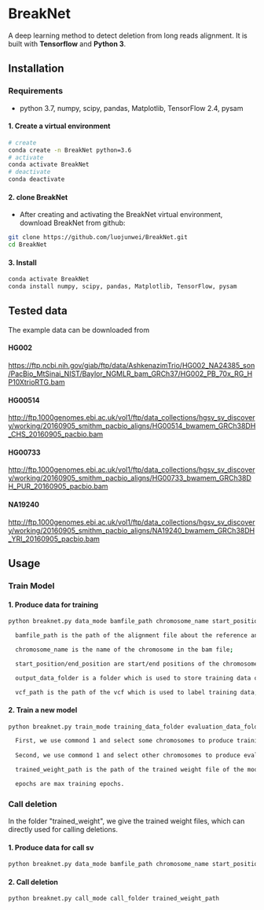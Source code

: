 # BreakNet

A deep learning method to detect deletion from long reads alignment. It is
built with **Tensorflow** and **Python 3**.


## Installation

### Requirements
  * python 3.7, numpy, scipy, pandas, Matplotlib, TensorFlow 2.4, pysam

#### 1. Create a virtual environment

```bash
# create
conda create -n BreakNet python=3.6
# activate
conda activate BreakNet
# deactivate
conda deactivate
```

#### 2. clone BreakNet
- After creating and activating the BreakNet virtual environment, download BreakNet from github:
```bash
git clone https://github.com/luojunwei/BreakNet.git
cd BreakNet
``` 
#### 3. Install

```bash
conda activate BreakNet
conda install numpy, scipy, pandas, Matplotlib, TensorFlow, pysam

``` 

## Tested data
The example data can be downloaded from 
#### HG002
https://ftp.ncbi.nih.gov/giab/ftp/data/AshkenazimTrio/HG002_NA24385_son/PacBio_MtSinai_NIST/Baylor_NGMLR_bam_GRCh37/HG002_PB_70x_RG_HP10XtrioRTG.bam
#### HG00514
http://ftp.1000genomes.ebi.ac.uk/vol1/ftp/data_collections/hgsv_sv_discovery/working/20160905_smithm_pacbio_aligns/HG00514_bwamem_GRCh38DH_CHS_20160905_pacbio.bam
#### HG00733
http://ftp.1000genomes.ebi.ac.uk/vol1/ftp/data_collections/hgsv_sv_discovery/working/20160905_smithm_pacbio_aligns/HG00733_bwamem_GRCh38DH_PUR_20160905_pacbio.bam
#### NA19240
http://ftp.1000genomes.ebi.ac.uk/vol1/ftp/data_collections/hgsv_sv_discovery/working/20160905_smithm_pacbio_aligns/NA19240_bwamem_GRCh38DH_YRI_20160905_pacbio.bam


## Usage

### Train Model

#### 1. Produce data for training
```bash
python breaknet.py data_mode bamfile_path chromosome_name start_position end_position output_data_folder vcf_path

  bamfile_path is the path of the alignment file about the reference and the long read set. And, the bam file should be sorted and indexed;

  chromosome_name is the name of the chromosome in the bam file;

  start_position/end_position are start/end positions of the chromosome. In this region, we will extract and label training data.

  output_data_folder is a folder which is used to store training data or evaluation data;

  vcf_path is the path of the vcf which is used to label training data;
```

#### 2. Train a new model
```bash
python breaknet.py train_mode training_data_folder evaluation_data_folder trained_weight_path epochs

  First, we use commond 1 and select some chromosomes to produce training data, which is stored in the training_data_folder.
  
  Second, we use commond 1 and select other chromosomes to produce evaluation data, which is stored in the evaluation_data_folder.

  trained_weight_path is the path of the trained weight file of the model. Not include extension name.

  epochs are max training epochs.
```

### Call deletion

In the folder "trained_weight", we give the trained weight files, which can directly used for calling deletions.

#### 1. Produce data for call sv
```bash
python breaknet.py data_mode bamfile_path chromosome_name start_position end_position call_folder
```

#### 2. Call deletion
```bash
python breaknet.py call_mode call_folder trained_weight_path
```



